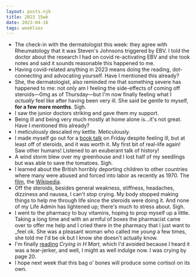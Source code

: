 ```yaml
---
layout: posts.njk
title: 2023 15wk
date: 2023-04-16
tags: weeklies
---
```


- The check-in with the dermatologist this week: they agree with Rheumatology that it was Steven's Johnsons triggered by EBV. I told the doctor about the research I had on covid re-activating EBV and she took notes and said it sounds reasonable this happened to me. 
- Having covid-related anything in 2023 means doing the reading, dot-connecting and advocating yourself. Have I mentioned this already?
- She, the dermatologist, also reminded me that something severe has happened to me: not only am I feeling the side-effects of coming off steroids—0mg as of Thursday—but I'm now finally feeling what I _actually_ feel like after having been very ill. She said be gentle to myself, **for a few more months**. Sigh.
- I saw the junior doctors striking and gave them my support.
- Being ill and being very much mostly at home alone is...it's not great. Have I mentioned this already?
- I meticulously descaled my kettle. Meticulously. 
- I made myself go out for a [book talk](https://twitter.com/TheTroubleClub/status/1646852525847453697) on Friday despite feeling ill, but at least off of steroids, and it was worth it. My first bit of real-life again! Saw other humans! Listened to an exuberant talk of history!
- A wind storm blew over my greenhouse and I lost half of my seedlings but was able to save the tomatoes. Sigh.
- I learned about the British horribly deporting children to other countries where many were abused and forced into labor as recently as 1970. The [film](https://en.wikipedia.org/wiki/Oranges_and_Sunshine), the [Wikipedia](https://en.wikipedia.org/wiki/Home_Children). 
- Off the steroids, besides general weakness, stiffness, headaches, dizziness and nausea, I can't stop crying. My body stopped making things to help me through life since the steroids were doing it. And none of my Life Admin has lightened up; there's much to stress about. Sigh.
- I went to the pharmacy to buy vitamins, hoping to prop myself up a little. Taking a long time and with an armful of boxes the pharmacist came over to offer me help and I cried there in the pharmacy that I just want to _feel ok. She was a pleasant woman who called me _young_ a few times, she told me I'd be ok but I know she doesn't actually know.  
- I'm finally [reading](/reading) _Crying in H Mart_, which I'd avoided because I heard it was a tear-jerker, and well, I might as well indulge now. I was crying by page 20. 
- I hope next week that this bag o' bones will produce some cortisol on its own.
